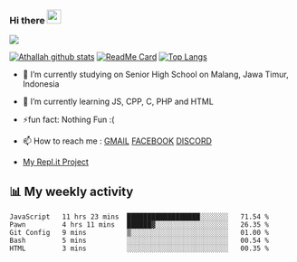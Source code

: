 ### Hi there <img src="https://media.giphy.com/media/hvRJCLFzcasrR4ia7z/giphy.gif" width="25px"/>

![](https://visitor-badge.glitch.me/badge?page_id=AthallahDzaki)

[![Athallah github stats](https://github-readme-stats.vercel.app/api?username=AthallahDzaki&show_icons=true&theme=radical)](https://github.com/AthallahDzaki/)
[![ReadMe Card](https://github-readme-stats.vercel.app/api/pin/?username=AthallahDzaki&repo=SAMPMobile)](https://github.com/AthallahDzaki/SAMPMobile)
[![Top Langs](https://github-readme-stats.vercel.app/api/top-langs/?username=anuraghazra&layout=compact)](https://github.com/anuraghazra/github-readme-stats)
- 🔭 I’m currently studying on Senior High School on Malang, Jawa Timur, Indonesia
- 🌱 I’m currently learning JS, CPP, C, PHP and HTML
- ⚡fun fact: Nothing Fun :(
- 📫 How to reach me : [GMAIL](mailto:athallahdzaki@gmail.com) [FACEBOOK](https://facebook.com/AthallahDzaki) [DISCORD](https://discord.gg/sampindo)

- [My Repl.it Project](https://github.com/AthallahDzaki/MyRepl.it)

## 📊 My weekly activity
<!--START_SECTION:waka-->
```text
JavaScript   11 hrs 23 mins  ██████████████████░░░░░░░   71.54 % 
Pawn         4 hrs 11 mins   ██████▓░░░░░░░░░░░░░░░░░░   26.35 % 
Git Config   9 mins          ▒░░░░░░░░░░░░░░░░░░░░░░░░   01.00 % 
Bash         5 mins          ░░░░░░░░░░░░░░░░░░░░░░░░░   00.54 % 
HTML         3 mins          ░░░░░░░░░░░░░░░░░░░░░░░░░   00.35 % 
```
<!--END_SECTION:waka-->
